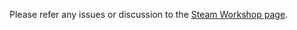 Please refer any issues or discussion to the [Steam Workshop page](https://steamcommunity.com/sharedfiles/filedetails/?id=2397915519).

